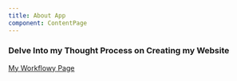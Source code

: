 ```yaml
---
title: About App
component: ContentPage
---
```


### Delve Into my Thought Process on Creating my Website

[My Workflowy Page](https://workflowy.com/s/AkvH2yGEN9)
